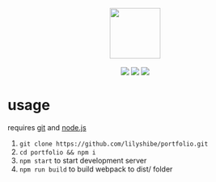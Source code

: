<div align="center">
	<br>
	<img src="https://lily.toys/favicon.ico" width="100">
	<br><br>
	<img src="https://img.shields.io/github/license/lilyshibe/portfolio.svg"> 
	<img src="https://img.shields.io/github/repo-size/lilyshibe/portfolio.svg">
	<img src="https://img.shields.io/website/https/lily.toys.svg?down_color=red&down_message=down%20%3A%28&up_color=blue&up_message=up%21">
</div>

# usage

requires [git](https://git-scm.com/) and [node.js](https://nodejs.org/)

1. `git clone https://github.com/lilyshibe/portfolio.git`
2. `cd portfolio && npm i`
3. `npm start` to start development server
4. `npm run build` to build webpack to dist/ folder
